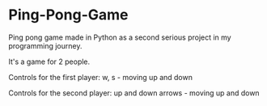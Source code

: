 # Ping-Pong-Game
Ping pong game made in Python as a second serious project in my programming journey.

It's a game for 2 people.


Controls for the first player:
w, s - moving up and down

Controls for the second player:
up and down arrows - moving up and down
